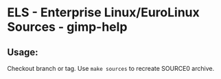 # ELS - Enterprise Linux/EuroLinux Sources - gimp-help
 
## Usage:
  Checkout branch or tag. Use `make sources` to recreate  SOURCE0 archive.
